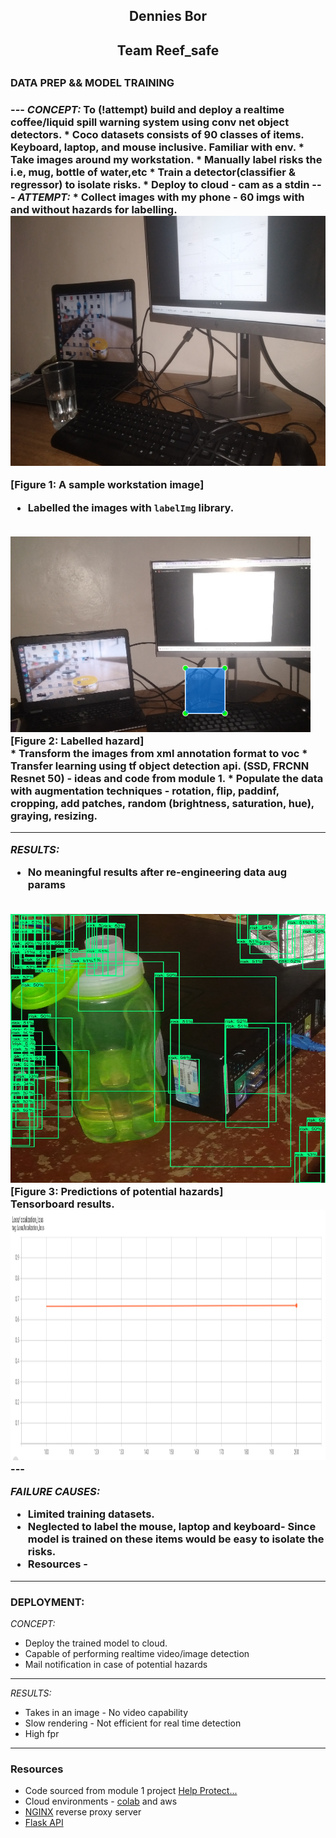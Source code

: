 <center><h2><strong>Dennies Bor</strong><h2></center >
<center><h2><strong>Team Reef_safe</strong><h2></center >
<strong><h3>DATA PREP && MODEL TRAINING<h3></strong >
---
<em>CONCEPT:</em > To (!attempt) build and deploy a realtime coffee/liquid spill warning system using conv net object detectors.
* Coco datasets consists of 90 classes of items. Keyboard, laptop, and mouse inclusive. Familiar with env.
* Take images around my workstation.
* Manually label risks the i.e, mug, bottle of water,etc
* Train a detector(classifier & regressor) to isolate risks.
* Deploy to cloud - cam as a stdin
---
<em />ATTEMPT:</em >
* Collect images with my phone - 60 imgs with and without hazards for labelling.
<br />
<img src="https://github.com/denniesbor/DSI_Twist_Chellenge/blob/assets/images/IMG_20220209_072428.jpg?raw=true" height="400px" width="600px"/>
<br />

[Figure 1: A sample workstation image]

* Labelled the images with `labelImg` library.
<br />
<img src="https://github.com/denniesbor/DSI_Twist_Chellenge/blob/2b76763b9c4d6ea852d3fe28953f1a41e7d1e289/images/label_0.png?raw=true" height=height="540px" width="480px">
<br />
[Figure 2: Labelled hazard]
<br />
* Transform the images from xml annotation format to voc
* Transfer learning using tf object detection api. (SSD, FRCNN Resnet 50) - ideas and code from module 1.
* Populate the data with augmentation techniques - rotation, flip, paddinf, cropping, add patches, random (brightness, saturation, hue), graying, resizing.

---
<em />RESULTS:</em >
* No meaningful results after re-engineering data aug params
<br />
<img src="https://github.com/denniesbor/DSI_Twist_Chellenge/blob/assets/images/image.jpg?raw=true" height="430px" width="540px"/>
<br />
[Figure 3: Predictions of potential hazards]
<br />
Tensorboard results.
<img src="https://github.com/denniesbor/DSI_Twist_Chellenge/blob/main/images/results_0.png?raw=true" height="400px" width="540px"/>
---

<em />FAILURE CAUSES:</em >
* Limited training datasets.
* Neglected to label the mouse, laptop and keyboard- Since model is trained on these items would be easy to isolate the risks.
* Resources - 
---
<h3><strong>DEPLOYMENT:</strong ></h3>
<em>CONCEPT:</em > 
<br />

* Deploy the trained model to cloud. 
* Capable of performing realtime video/image detection
* Mail notification in case of potential hazards

----
<em>RESULTS:</em >

* Takes in an image - No video capability
* Slow rendering - Not efficient for real time detection
* High fpr

----
<strong><h3> Resources </h3></strong>

* Code sourced from module 1 project [Help Protect...](https://github.com/denniesbor/KAGGLE-PROTECT-THE-GREAT-BARRIER-REEF)
* Cloud environments - [colab](https://colab.research.google.com/drive/1LvqwyfhgqwMXkn--WLyvbzhvxTr4gNSV#scrollTo=1_geu2gjVSGV) and aws
* [NGINX](https://github.com/nginx/nginx) reverse proxy server
* [Flask API](https://github.com/pallets/flask)






